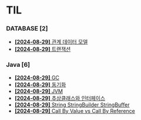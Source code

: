 # TIL
 
### DATABASE [2]
- [**[2024-08-29]**  관계 데이터 모델](https://github.com/A-lass/TIL/blob/main/DATABASE/관계_데이터_모델.md)
- [**[2024-08-29]**  트랜잭션](https://github.com/A-lass/TIL/blob/main/DATABASE/트랜잭션.md)
### Java [6]
- [**[2024-08-29]**  GC](https://github.com/A-lass/TIL/blob/main/Java/GC.md)
- [**[2024-08-29]**  동기화](https://github.com/A-lass/TIL/blob/main/Java/동기화.md)
- [**[2024-08-29]**  JVM](https://github.com/A-lass/TIL/blob/main/Java/JVM.md)
- [**[2024-08-29]**  추상클래스와 인터페이스](https://github.com/A-lass/TIL/blob/main/Java/추상클래스와_인터페이스.md)
- [**[2024-08-29]**  String StringBuilder StringBuffer](https://github.com/A-lass/TIL/blob/main/Java/String_StringBuilder_StringBuffer.md)
- [**[2024-08-29]**  Call By Value vs Call By Reference](https://github.com/A-lass/TIL/blob/main/Java/Call_By_Value_vs_Call_By_Reference.md)
